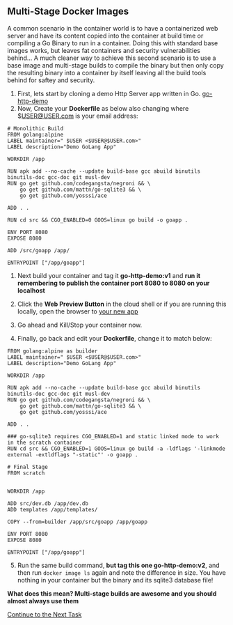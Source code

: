 ## Multi-Stage Docker Images
A common scenario in the container world is to have a containerized web server and have its content copied into the container at build time or compiling a Go Binary to run in a container. Doing this with standard base images works, but leaves fat containers and security vulnerabilities behind... A much cleaner way to achieve this second scenario is to use a base image and multi-stage builds to compile the binary but then only copy the resulting binary into a container by itself leaving all the build tools behind for saftey and security.

 1. First, lets start by cloning a demo Http Server app written in Go. [go-http-demo](https://github.com/janderton/golang-http-demo.git)
 1. Now, Create your **Dockerfile** as below also changing where $USER@USER.com is your email address:
```
# Monolithic Build
FROM golang:alpine
LABEL maintainer=" $USER <$USER@$USER.com>"
LABEL description="Demo GoLang App"

WORKDIR /app

RUN apk add --no-cache --update build-base gcc abuild binutils binutils-doc gcc-doc git musl-dev
RUN go get github.com/codegangsta/negroni && \
    go get github.com/mattn/go-sqlite3 && \
    go get github.com/yosssi/ace

ADD . .

RUN cd src && CGO_ENABLED=0 GOOS=linux go build -o goapp .

ENV PORT 8080
EXPOSE 8080

ADD /src/goapp /app/

ENTRYPOINT ["/app/goapp"]
```
 1. Next build your container and tag it **go-http-demo:v1** and **run it remembering to publish the container port 8080 to 8080 on your localhost**

 1. Click the **Web Preview Button** in the cloud shell or if you are running this locally, open the browser to [your new app](http://localhost:8080)

 1. Go ahead and Kill/Stop your container now.

 1. Finally, go back and edit your **Dockerfile**, change it to match below:

```
FROM golang:alpine as builder
LABEL maintainer=" $USER <$USER@$USER.com>"
LABEL description="Demo GoLang App"

WORKDIR /app

RUN apk add --no-cache --update build-base gcc abuild binutils binutils-doc gcc-doc git musl-dev
RUN go get github.com/codegangsta/negroni && \
    go get github.com/mattn/go-sqlite3 && \
    go get github.com/yosssi/ace

ADD . .

### go-sqlite3 requires CGO_ENABLED=1 and static linked mode to work in the scratch container
RUN cd src && CGO_ENABLED=1 GOOS=linux go build -a -ldflags '-linkmode external -extldflags "-static"' -o goapp .

# Final Stage
FROM scratch


WORKDIR /app

ADD src/dev.db /app/dev.db
ADD templates /app/templates/

COPY --from=builder /app/src/goapp /app/goapp

ENV PORT 8080
EXPOSE 8080

ENTRYPOINT ["/app/goapp"]

```
 5. Run the same build command, **but tag this one go-http-demo:v2**,  and then run `docker image ls` again and note the difference in size. You have nothing in your container but the binary and its sqlite3 database file!

**What does this mean? Multi-stage builds are awesome and you should almost always use them**

[Continue to the Next Task](https://github.com/Burwood/containers101/blob/master/containers_lab/task_6.md)

